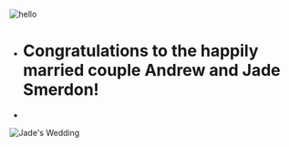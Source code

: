 ![hello](https://lh3.googleusercontent.com/F5UxHNlvD7R_TLY6TaNOBrnhDtdoCoLEhmipbnni79JfhxwTdZyqQdLCYAEINL9jGrvPNHpirebFmu4KSkhku5-bqORKV4OJkvjlQUOZN-WgyHmv9m3Zx__0A1WZBFV1xNBVUZMhW6ew0Lmt-PxoVAdrgJWRa1cf5NkfO2pClY3FEnk9RZrpkMFdcLA0eEMDs6wT757EC3DHBm1JlRAFWnLf-7C9hhgnjfr-OoTtebx2YkrvqNZctzddYppvCl7Z9xe2SqHEZ3iw5uMgBO0848WfyvoEAtcIwAlmocgcqX6efrUYz9QrNPK2QDTDhp0bLAGXpFZg3gysH5yWzWKatf6fqQNHIvORQvE1hSRPo0vCmAQcl4efD2cmGQB8J7_X1CmZvUN3XyRtqDvH_6ZrYWhuZdfDtyzY-yu6PQOyWT1A2nSPwAgAgkIFrfhxGro9PEBixMZVTm9_KQy3mkaQEeh6c10V4p-PNyuPESXvUmDvD2_DDwztJdv-rBsSYXe4pDivEKhusOvTm9V3gXFXWqaYmsr20cPn7D6TGfPyiiQMPmeqKV08LFbSz5oeWukZ3ATmSgEbJY2QSYixUrG_S58QV1ezRgjt9OY0hBU=w197-h196-no)

* # Congratulations to the happily married couple Andrew and Jade Smerdon!
*   
    
![Jade's Wedding](https://s8.postimg.cc/6bnpt3aad/wedding.jpg)

